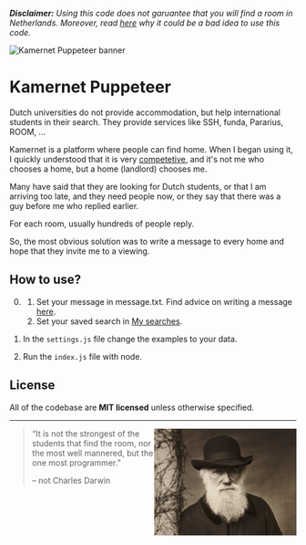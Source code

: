 _**Disclaimer:** Using this code does not garuantee that you will find a room in Netherlands. Moreover,
read [here](ADVICE.md#why-using-this-code-is-a-bad-idea) why it could be a bad idea to use this code._

![Kamernet Puppeteer banner](https://nomomon.github.io/images/kamernet-puppeteer.jpeg)

# Kamernet Puppeteer

Dutch universities do not provide accommodation, but help international students in their search. They provide services
like SSH, funda, Pararius, ROOM, ...

Kamernet is a platform where people can find home. When I began using it, I quickly understood that it is
very [competetive](ADVICE.md#competition), and it's not me who chooses a home, but a home (landlord) chooses me.

Many have said that they are looking for Dutch students, or that I am arriving too late, and they need people now, or
they say that there was a guy before me who replied earlier.

For each room, usually hundreds of people reply.

So, the most obvious solution was to write a message to every home and hope that they invite me to a viewing.

## How to use?

0.
   1. Set your message in message.txt. Find advice on writing a message [here](ADVICE.md#message).
   2. Set your saved search in [My searches](https://kamernet.nl/account/alerts).

1. In the `settings.js` file change the examples to your data.

2. Run the `index.js` file with node.

## License

All of the codebase are **MIT licensed** unless otherwise specified.

---

<img src="images/charles-darwin.jpeg" width="250px" align="right"/>

> “It is not the strongest of the students that find the room, nor the most well mannered, but the one most programmer.”
>
> – not Charles Darwin
